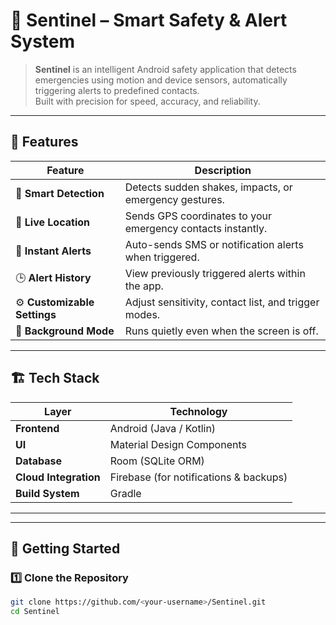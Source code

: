 # 🚨 Sentinel – Smart Safety & Alert System

> **Sentinel** is an intelligent Android safety application that detects emergencies using motion and device sensors, automatically triggering alerts to predefined contacts.  
> Built with precision for speed, accuracy, and reliability.

---

## 📱 Features

| Feature | Description |
|----------|--------------|
| 🧠 **Smart Detection** | Detects sudden shakes, impacts, or emergency gestures. |
| 📍 **Live Location** | Sends GPS coordinates to your emergency contacts instantly. |
| 🔔 **Instant Alerts** | Auto-sends SMS or notification alerts when triggered. |
| 🕒 **Alert History** | View previously triggered alerts within the app. |
| ⚙️ **Customizable Settings** | Adjust sensitivity, contact list, and trigger modes. |
| 🌙 **Background Mode** | Runs quietly even when the screen is off. |

---

## 🏗️ Tech Stack

| Layer | Technology |
|-------|-------------|
| **Frontend** | Android (Java / Kotlin) |
| **UI** | Material Design Components |
| **Database** | Room (SQLite ORM) |
| **Cloud Integration** | Firebase (for notifications & backups) |
| **Build System** | Gradle |

---


---

## 🚀 Getting Started

### 1️⃣ Clone the Repository
```bash
git clone https://github.com/<your-username>/Sentinel.git
cd Sentinel
